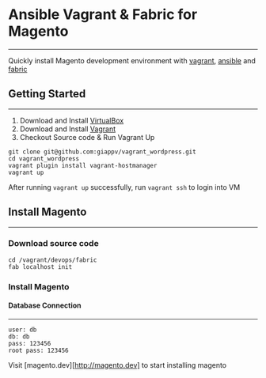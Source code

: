 # Ansible Vagrant & Fabric for Magento
---
Quickly install Magento development environment with [vagrant](https://www.vagrantup.com/), [ansible](https://www.ansible.com/) and [fabric](http://www.fabfile.org/)

## Getting Started
---
1. Download and Install [VirtualBox](https://www.virtualbox.org/)
2. Download and Install [Vagrant](https://www.vagrantup.com/)
3. Checkout Source code & Run Vagrant Up

```
git clone git@github.com:giappv/vagrant_wordpress.git
cd vagrant_wordpress
vagrant plugin install vagrant-hostmanager
vagrant up
```

After running `vagrant up` successfully, run `vagrant ssh` to login into VM

## Install Magento
---
### Download source code

```
cd /vagrant/devops/fabric
fab localhost init
```

### Install Magento

#### Database Connection
---
```
user: db
db: db
pass: 123456
root pass: 123456
```

Visit [magento.dev][http://magento.dev] to start installing magento